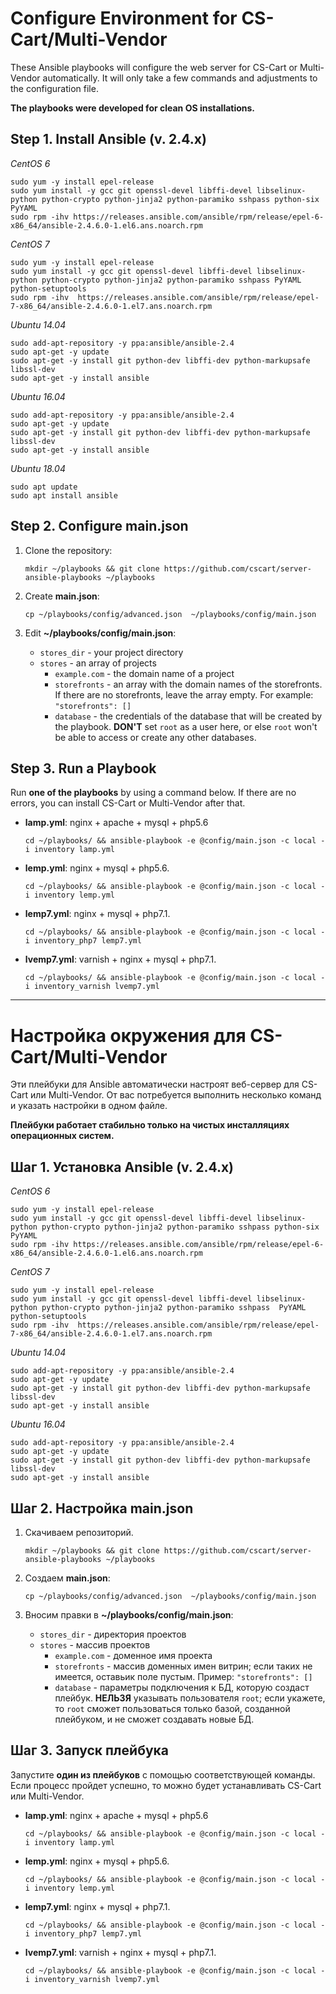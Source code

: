 # Configure Environment for CS-Cart/Multi-Vendor

These Ansible playbooks will configure the web server for CS-Cart or Multi-Vendor automatically. It will only take a few commands and adjustments to the configuration file.

**The playbooks were developed for clean OS installations.**


## Step 1. Install Ansible (v. 2.4.x)

*CentOS 6*

```
sudo yum -y install epel-release
sudo yum install -y gcc git openssl-devel libffi-devel libselinux-python python-crypto python-jinja2 python-paramiko sshpass python-six PyYAML
sudo rpm -ihv https://releases.ansible.com/ansible/rpm/release/epel-6-x86_64/ansible-2.4.6.0-1.el6.ans.noarch.rpm
```

*CentOS 7*

```
sudo yum -y install epel-release
sudo yum install -y gcc git openssl-devel libffi-devel libselinux-python python-crypto python-jinja2 python-paramiko sshpass PyYAML python-setuptools
sudo rpm -ihv  https://releases.ansible.com/ansible/rpm/release/epel-7-x86_64/ansible-2.4.6.0-1.el7.ans.noarch.rpm
```

*Ubuntu 14.04*

```
sudo add-apt-repository -y ppa:ansible/ansible-2.4
sudo apt-get -y update
sudo apt-get -y install git python-dev libffi-dev python-markupsafe libssl-dev
sudo apt-get -y install ansible
```

*Ubuntu 16.04*

```
sudo add-apt-repository -y ppa:ansible/ansible-2.4
sudo apt-get -y update
sudo apt-get -y install git python-dev libffi-dev python-markupsafe libssl-dev
sudo apt-get -y install ansible
```

*Ubuntu 18.04*

```
sudo apt update
sudo apt install ansible
```

## Step 2. Configure main.json

1. Clone the repository: 

   ```
   mkdir ~/playbooks && git clone https://github.com/cscart/server-ansible-playbooks ~/playbooks
   ```

2. Create **main.json**:

   ```
   cp ~/playbooks/config/advanced.json  ~/playbooks/config/main.json
   ```

3. Edit **~/playbooks/config/main.json**:

   * `stores_dir` - your project directory
   * `stores` - an array of projects
     * `example.com` - the domain name of a project
     * `storefronts` - an array with the domain names of the storefronts. If there are no storefronts, leave the array empty. For example: `"storefronts": []`
     * `database` - the credentials of the database that will be created by the playbook. **DON'T** set `root` as a user here, or else `root` won't be able to access or create any other databases.


## Step 3. Run a Playbook

Run **one of the playbooks** by using a command below. If there are no errors, you can install CS-Cart or Multi-Vendor after that.

* **lamp.yml**: nginx + apache + mysql + php5.6

  ```
  cd ~/playbooks/ && ansible-playbook -e @config/main.json -c local -i inventory lamp.yml
  ```

* **lemp.yml**: nginx + mysql + php5.6.

  ```
  cd ~/playbooks/ && ansible-playbook -e @config/main.json -c local -i inventory lemp.yml
  ```

* **lemp7.yml**: nginx + mysql + php7.1.

  ```
  cd ~/playbooks/ && ansible-playbook -e @config/main.json -c local -i inventory_php7 lemp7.yml
  ```

* **lvemp7.yml**: varnish + nginx + mysql + php7.1.

  ```
  cd ~/playbooks/ && ansible-playbook -e @config/main.json -c local -i inventory_varnish lvemp7.yml
  ```


---

# Настройка окружения для CS-Cart/Multi-Vendor

Эти плейбуки для Ansible автоматически настроят веб-сервер для CS-Cart или Multi-Vendor. От вас потребуется выполнить несколько команд и указать настройки в одном файле.

**Плейбуки работает стабильно только на чистых инсталляциях операционных систем.**

## Шаг 1. Установка Ansible (v. 2.4.x)

*CentOS 6*

```
sudo yum -y install epel-release
sudo yum install -y gcc git openssl-devel libffi-devel libselinux-python python-crypto python-jinja2 python-paramiko sshpass python-six PyYAML
sudo rpm -ihv https://releases.ansible.com/ansible/rpm/release/epel-6-x86_64/ansible-2.4.6.0-1.el6.ans.noarch.rpm
```

*CentOS 7*

```
sudo yum -y install epel-release
sudo yum install -y gcc git openssl-devel libffi-devel libselinux-python python-crypto python-jinja2 python-paramiko sshpass  PyYAML python-setuptools
sudo rpm -ihv  https://releases.ansible.com/ansible/rpm/release/epel-7-x86_64/ansible-2.4.6.0-1.el7.ans.noarch.rpm
```

*Ubuntu 14.04*

```
sudo add-apt-repository -y ppa:ansible/ansible-2.4
sudo apt-get -y update
sudo apt-get -y install git python-dev libffi-dev python-markupsafe libssl-dev
sudo apt-get -y install ansible
```

*Ubuntu 16.04*

```
sudo add-apt-repository -y ppa:ansible/ansible-2.4
sudo apt-get -y update
sudo apt-get -y install git python-dev libffi-dev python-markupsafe libssl-dev
sudo apt-get -y install ansible
```


## Шаг 2. Настройка main.json

1. Скачиваем репозиторий.

   ```
   mkdir ~/playbooks && git clone https://github.com/cscart/server-ansible-playbooks ~/playbooks
   ```

2. Создаем **main.json**:

   ```
   cp ~/playbooks/config/advanced.json  ~/playbooks/config/main.json
   ```

3. Вносим правки в **~/playbooks/config/main.json**:
   * `stores_dir` - директория проектов
   * `stores` - массив проектов
     * `example.com` - доменное имя проекта
     * `storefronts` - массив доменных имен витрин; если таких не имеется, оставьик поле пустым. Пример: `"storefronts": []`
     * `database` - параметры подключения к БД, которую создаст плейбук. **НЕЛЬЗЯ** указывать пользователя `root`; если укажете, то `root` сможет пользоваться только базой, созданной плейбуком, и не сможет создавать новые БД.


## Шаг 3. Запуск плейбука

Запустите **один из плейбуков** с помощью соответствующей команды. Если процесс пройдет успешно, то можно будет устанавливать CS-Cart или Multi-Vendor.

* **lamp.yml**: nginx + apache + mysql + php5.6

  ```
  cd ~/playbooks/ && ansible-playbook -e @config/main.json -c local -i inventory lamp.yml
  ```

* **lemp.yml**: nginx + mysql + php5.6.

  ```
  cd ~/playbooks/ && ansible-playbook -e @config/main.json -c local -i inventory lemp.yml
  ```

* **lemp7.yml**: nginx + mysql + php7.1.

  ```
  cd ~/playbooks/ && ansible-playbook -e @config/main.json -c local -i inventory_php7 lemp7.yml
  ```

* **lvemp7.yml**: varnish + nginx + mysql + php7.1.

  ```
  cd ~/playbooks/ && ansible-playbook -e @config/main.json -c local -i inventory_varnish lvemp7.yml
  ```
